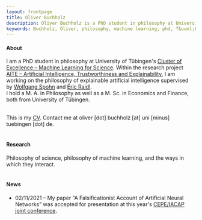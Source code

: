```yaml
---
layout: frontpage
title: Oliver Buchholz
description: Oliver Buchholz is a PhD student in philosophy at University of T&uuml;bingen. 
keywords: Buchholz, Oliver, philosophy, machine learning, phd, T&uuml;bingen
---
```


<h4> About </h4>

I am a PhD student in philosophy at University of T&uuml;bingen's <a href = "https://uni-tuebingen.de/en/research/core-research/cluster-of-excellence-machine-learning/home/" target = "_blank">Cluster of Excellence &ndash; Machine Learning for Science</a>. Within the research project <a href = "https://uni-tuebingen.de/en/research/core-research/cluster-of-excellence-machine-learning/research/research/cluster-research-groups/ethics-philosophy-lab/projects/" target = "_blank">AITE &ndash; Artificial Intelligence, Trustworthiness and Explainability</a>, I am working on the philosophy of explainable artificial intelligence supervised by <a href="https://www.philosophie.uni-konstanz.de/ag-spohn/personen/prof-dr-wolfgang-spohn/" target="_blank">Wolfgang Spohn</a> and <a href="https://scholar.google.de/citations?user=MpJaE0wAAAAJ&hl=de" target="_blank">Eric Raidl</a>.<br> 
I hold a M. A. in Philosophy as well as a M. Sc. in Economics and Finance, both from University of T&uuml;bingen.<br><br>

This is my <a href="assets/CV.pdf" target="_blank">CV</a>. Contact me at oliver [dot] buchholz [at] uni [minus] tuebingen [dot] de.<br><br>


<h4> Research </h4>

Philosophy of science, philosophy of machine learning, and the ways in which they interact.<br><br>


<h4> News </h4>

<ul>
<li> 02/11/2021 &ndash; My paper &ldquo;A Falsificationist Account of Artificial Neural Networks&rdquo; was accepted for presentation at this year's <a href="https://www.inf.uni-hamburg.de/en/inst/ab/eit/cepe-iacap2021.html" target="_blank">CEPE/IACAP joint conference</a>.
</li>
</ul>